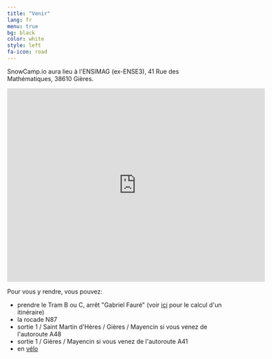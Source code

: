 ```yaml
---
title: "Venir"
lang: fr
menu: true
bg: black
color: white
style: left
fa-icon: road
---
```


SnowCamp.io aura lieu à l'ENSIMAG (ex-ENSE3), 41 Rue des Mathématiques, 38610 Gières.

<p><iframe src="https://www.google.com/maps/embed?pb=!1m14!1m8!1m3!1d5623.435884934671!2d5.7618448!3d45.1928056!3m2!1i1024!2i768!4f13.1!3m3!1m2!1s0x0%3A0x0!2zNDXCsDExJzM0LjEiTiA1wrA0NSc1OC40IkU!5e0!3m2!1sfr!2sfr!4v1449853251259" width="600" height="450" frameborder="0" style="border:0" allowfullscreen></iframe></p>

Pour vous y rendre, vous pouvez:

- prendre le Tram B ou C, arrêt "Gabriel Fauré" (voir [ici](http://www.tag.fr/87-itineraire.htmhttp://www.tag.fr/87-itineraire.htm) pour le calcul d'un itinéraire)
- la rocade N87
- sortie 1 / Saint Martin d'Hères / Gières / Mayencin si vous venez de l'autoroute A48
- sortie 1 / Gières / Mayencin si vous venez de l'autoroute A41
- en [vélo](http://www.metromobilite.fr/velo.html)
